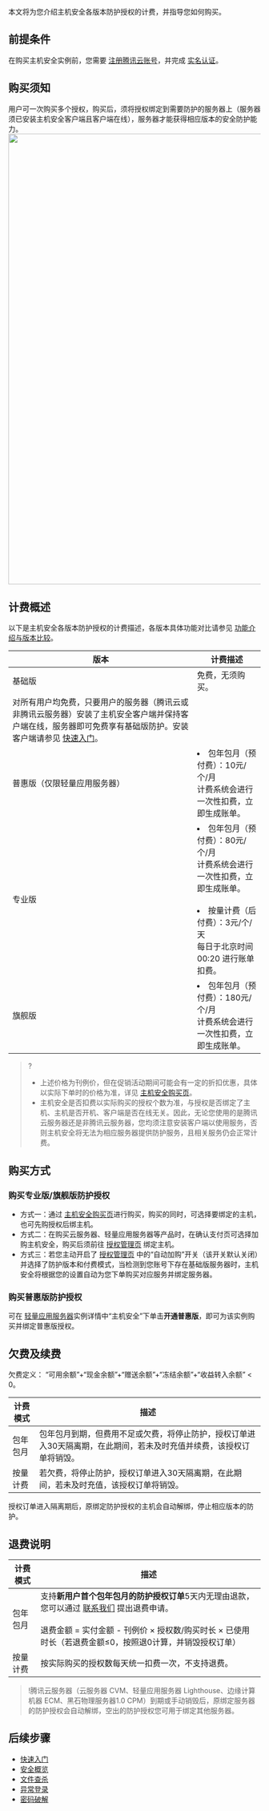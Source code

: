 本文将为您介绍主机安全各版本防护授权的计费，并指导您如何购买。

## 前提条件
在购买主机安全实例前，您需要 [注册腾讯云账号](https://cloud.tencent.com/document/product/378/17985)，并完成 [实名认证](https://cloud.tencent.com/document/product/378/3629)。

## 购买须知
用户可一次购买多个授权，购买后，须将授权绑定到需要防护的服务器上（服务器须已安装主机安全客户端且客户端在线），服务器才能获得相应版本的安全防护能力。
<img src="https://qcloudimg.tencent-cloud.cn/raw/daf7b66be52fab20b89af50ee562efaf.png" width=900px>


## 计费概述
以下是主机安全各版本防护授权的计费描述，各版本具体功能对比请参见 [功能介绍与版本比较](https://cloud.tencent.com/document/product/296/2222)。

| 版本 | 计费描述 |
|---------|---------|
| 基础版 | 免费，无须购买。<dx-alert infotype="explain" title="">
对所有用户均免费，只要用户的服务器（腾讯云或非腾讯云服务器）安装了主机安全客户端并保持客户端在线，服务器即可免费享有基础版防护。安装客户端请参见 [快速入门](https://cloud.tencent.com/document/product/296/12230)。</dx-alert>|
| 普惠版（仅限轻量应用服务器） | <li>包年包月（预付费）：10元/个/月<br>计费系统会进行一次性扣费，立即生成账单。  </li>|
| 专业版 | <li>包年包月（预付费）：80元/个/月<br>计费系统会进行一次性扣费，立即生成账单。<br><br><li>按量计费（后付费）：3元/个/天<br>每日于北京时间 00:20 进行账单扣费。 </li> |
| 旗舰版 | <li>包年包月（预付费）：180元/个/月<br>计费系统会进行一次性扣费，立即生成账单。 </li> |

>?
>- 上述价格为刊例价，但在促销活动期间可能会有一定的折扣优惠，具体以实际下单时的价格为准，详见 [主机安全购买页](https://buy.cloud.tencent.com/yunjing)。
>- 主机安全是否扣费以实际购买的授权个数为准，与授权是否绑定了主机、主机是否开机、客户端是否在线无关。因此，无论您使用的是腾讯云服务器还是非腾讯云服务器，您均须注意安装客户端以使用服务，否则主机安全将无法为相应服务器提供防护服务，且相关服务仍会正常计费。


## 购买方式 
### 购买专业版/旗舰版防护授权
- 方式一：通过 [主机安全购买页](https://buy.cloud.tencent.com/yunjing)进行购买，购买的同时，可选择要绑定的主机，也可先购授权后绑主机。
- 方式二：在购买云服务器、轻量应用服务器等产品时，在确认支付页可选择加购主机安全，购买后须前往 [授权管理页](https://console.cloud.tencent.com/cwp/setting/authorize) 绑定主机。
- 方式三：若您主动开启了 [授权管理页](https://console.cloud.tencent.com/cwp/setting/authorize) 中的“自动加购”开关（该开关默认关闭）并选择了防护版本和付费模式，当检测到您账号下存在基础版服务器时，主机安全将根据您的设置自动为您下单购买对应服务并绑定服务器。


### 购买普惠版防护授权
可在 [轻量应用服务器](https://console.cloud.tencent.com/lighthouse/instance)实例详情中“主机安全”下单击**开通普惠版**，即可为该实例购买并绑定普惠版授权。

## 欠费及续费
欠费定义： “可用余额”+“现金余额”+“赠送余额”+“冻结余额”+“收益转入余额” < 0。

| 计费模式 | 描述 |
|---------|---------|
| 包年包月 | 包年包月到期，但费用不足或欠费，将停止防护，授权订单进入30天隔离期，在此期间，若未及时充值并续费，该授权订单将销毁。 |
| 按量计费 | 若欠费，将停止防护，授权订单进入30天隔离期，在此期间，若未及时充值，该授权订单将销毁。 |

<dx-alert infotype="explain" title="">
授权订单进入隔离期后，原绑定防护授权的主机会自动解绑，停止相应版本的防护。
</dx-alert>

## 退费说明
| 计费模式 | 描述 |
|---------|---------|
| 包年包月 | 支持**新用户首个包年包月的防护授权订单**5天内无理由退款，您可以通过 [联系我们](https://cloud.tencent.com/act/event/connect-service#/) 提出退费申请。<br><br>退费金额 = 实付金额 - 刊例价 × 授权数/购买时长 × 已使用时长（若退费金额≤0，按照退0计算，并销毁授权订单） |
| 按量计费 | 按实际购买的授权数每天统一扣费一次，不支持退费。 |

>!腾讯云服务器（云服务器 CVM、轻量应用服务器 Lighthouse、边缘计算机器 ECM、黑石物理服务器1.0 CPM）到期或手动销毁后，原绑定服务器的防护授权会自动解绑，空出的防护授权您可用于绑定其他服务器。
>


## 后续步骤
- [快速入门](https://cloud.tencent.com/document/product/296/12236)
- [安全概览](https://cloud.tencent.com/document/product/296/41219)
- [文件查杀](https://cloud.tencent.com/document/product/296/13008)
- [异常登录](https://cloud.tencent.com/document/product/296/13643)
- [密码破解](https://cloud.tencent.com/document/product/296/42730)
